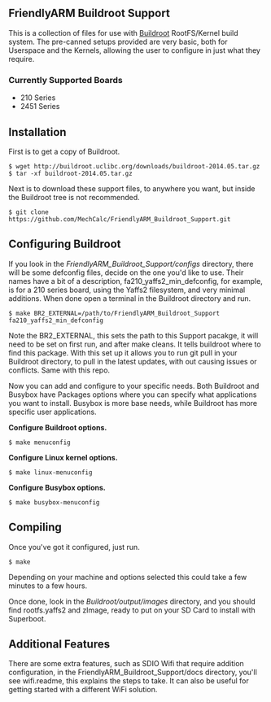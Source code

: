 ## FriendlyARM Buildroot Support ##
This is a collection of files for use with [Buildroot](http://buildroot.uclibc.org/) RootFS/Kernel build system. The pre-canned setups provided are very basic, both for Userspace and the Kernels, allowing the user to configure in just what they require.

### Currently Supported Boards ###
* 210 Series
* 2451 Series

## Installation ##
First is to get a copy of Buildroot.

    $ wget http://buildroot.uclibc.org/downloads/buildroot-2014.05.tar.gz
    $ tar -xf buildroot-2014.05.tar.gz

Next is to download these support files, to anywhere you want, but inside the Buildroot tree is not recommended.

    $ git clone https://github.com/MechCalc/FriendlyARM_Buildroot_Support.git

## Configuring Buildroot ##
If you look in the _FriendlyARM\_Buildroot\_Support/configs_ directory, there will be some defconfig files, decide on the one you'd like to use. Their names have a bit of a description, fa210_yaffs2_min_defconfig, for example, is for a 210 series board, using the Yaffs2 filesystem, and very minimal additions. When done open a terminal in the Buildroot directory and run.

    $ make BR2_EXTERNAL=/path/to/FriendlyARM_Buildroot_Support fa210_yaffs2_min_defconfig

Note the BR2_EXTERNAL, this sets the path to this Support pacakge, it will need to be set on first run, and after make cleans. It tells buildroot where to find this package. With this set up it allows you to run git pull in your Buildroot directory, to pull in the latest updates, with out causing issues or conflicts. Same with this repo.

Now you can add and configure to your specific needs. Both Buildroot and Busybox have Packages options where you can specify what applications you want to install. Busybox is more base needs, while Buildroot has more specific user applications.

**Configure Buildroot options.**

    $ make menuconfig

**Configure Linux kernel options.**

    $ make linux-menuconfig

**Configure Busybox options.**

    $ make busybox-menuconfig

## Compiling ##
Once you've got it configured, just run.

    $ make

Depending on your machine and options selected this could take a few minutes to a few hours.

Once done, look in the _Buildroot/output/images_ directory, and you should find rootfs.yaffs2 and zImage, ready to put on your SD Card to install with Superboot.

## Additional Features ##
There are some extra features, such as SDIO Wifi that require addition configuration, in the FriendlyARM_Buildroot_Support/docs directory, you'll see wifi.readme, this explains the steps to take. It can also be useful for getting started with a different WiFi solution.

